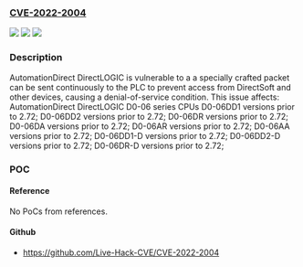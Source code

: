 ### [CVE-2022-2004](https://cve.mitre.org/cgi-bin/cvename.cgi?name=CVE-2022-2004)
![](https://img.shields.io/static/v1?label=Product&message=DirectLOGIC%20D0-06%20series%20CPUs&color=blue)
![](https://img.shields.io/static/v1?label=Version&message=n%2Fa&color=blue)
![](https://img.shields.io/static/v1?label=Vulnerability&message=CWE-400%20Uncontrolled%20Resource%20Consumption&color=brighgreen)

### Description

AutomationDirect DirectLOGIC is vulnerable to a a specially crafted packet can be sent continuously to the PLC to prevent access from DirectSoft and other devices, causing a denial-of-service condition. This issue affects: AutomationDirect DirectLOGIC D0-06 series CPUs D0-06DD1 versions prior to 2.72; D0-06DD2 versions prior to 2.72; D0-06DR versions prior to 2.72; D0-06DA versions prior to 2.72; D0-06AR versions prior to 2.72; D0-06AA versions prior to 2.72; D0-06DD1-D versions prior to 2.72; D0-06DD2-D versions prior to 2.72; D0-06DR-D versions prior to 2.72;

### POC

#### Reference
No PoCs from references.

#### Github
- https://github.com/Live-Hack-CVE/CVE-2022-2004

